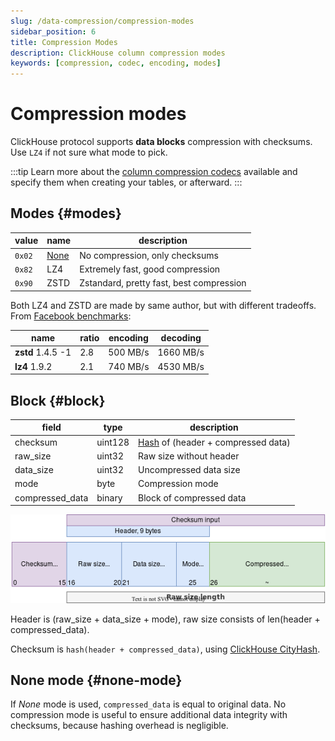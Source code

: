 ```yaml
---
slug: /data-compression/compression-modes
sidebar_position: 6
title: Compression Modes
description: ClickHouse column compression modes
keywords: [compression, codec, encoding, modes]
---
```


# Compression modes

ClickHouse protocol supports **data blocks** compression with checksums.
Use `LZ4` if not sure what mode to pick.

:::tip
Learn more about the [column compression codecs](/sql-reference/statements/create/table#column_compression_codec) available and specify them when creating your tables, or afterward.
:::

## Modes {#modes}

| value  | name               | description                              |
|--------|--------------------|------------------------------------------|
| `0x02` | [None](#none-mode) | No compression, only checksums           |
| `0x82` | LZ4                | Extremely fast, good compression         |
| `0x90` | ZSTD               | Zstandard, pretty fast, best compression |

Both LZ4 and ZSTD are made by same author, but with different tradeoffs.
From [Facebook benchmarks](https://facebook.github.io/zstd/#benchmarks):

| name              | ratio | encoding | decoding  |
|-------------------|-------|----------|-----------|
| **zstd** 1.4.5 -1 | 2.8   | 500 MB/s | 1660 MB/s |
| **lz4** 1.9.2     | 2.1   | 740 MB/s | 4530 MB/s |

## Block {#block}

| field           | type    | description                                      |
|-----------------|---------|--------------------------------------------------|
| checksum        | uint128 | [Hash](../native-protocol/hash.md) of (header + compressed data) |
| raw_size        | uint32  | Raw size without header                          |
| data_size       | uint32  | Uncompressed data size                           |
| mode            | byte    | Compression mode                                 |
| compressed_data | binary  | Block of compressed data                         |

![compression block diagram](./images/ch_compression_block.png)

Header is (raw_size + data_size + mode), raw size consists of len(header + compressed_data).

Checksum is `hash(header + compressed_data)`, using [ClickHouse CityHash](../native-protocol/hash.md).

## None mode {#none-mode}

If *None* mode is used, `compressed_data` is equal to original data.
No compression mode is useful to ensure additional data integrity with checksums, because
hashing overhead is negligible.
